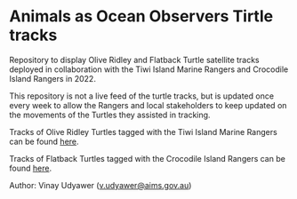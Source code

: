 # Animals as Ocean Observers Tirtle tracks
Repository to display Olive Ridley and Flatback Turtle satellite tracks deployed in collaboration with the Tiwi Island Marine Rangers and Crocodile Island Rangers in 2022.

This repository is not a live feed of the turtle tracks, but is updated once every week to allow the Rangers and local stakeholders to keep updated on the movements of the Turtles they assisted in tracking. 

Tracks of Olive Ridley Turtles tagged with the Tiwi Island Marine Rangers can be found [here](https://vinayudyawer.github.io/TurtleANIBOS/Tiwi/index.html).

Tracks of Flatback Turtles tagged with the Crocodile Island Rangers can be found [here](https://vinayudyawer.github.io/TurtleANIBOS/Croc/index.html).


Author: Vinay Udyawer (v.udyawer@aims.gov.au)
